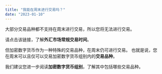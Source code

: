 ```yaml
---
title: "我能在周末进行交易吗？"
date: "2023-01-10"
---
```


大部分交易品种都不支持在周末进行交易，所以您将无法进行交易。

请点击该链接，了解**外汇市场常规交易时间**。

但加密数字货币作为一种特殊的交易品种，在周末仍可进行交易。 也就是说，您在周末可以且仅可以交易加密数字货币组别内的**交易品种**。

我们建议您进一步阅读**加密数字货币组别**，了解其中包括哪些交易品种。
